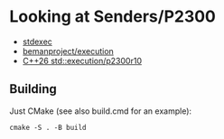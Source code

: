 # Looking at Senders/P2300

 * [stdexec](https://github.com/NVIDIA/stdexec)
 * [bemanproject/execution](https://github.com/bemanproject/execution)
 * [C++26 std::execution/p2300r10](http://wg21.link/p2300r10)

## Building

Just CMake (see also build.cmd for an example):

```
cmake -S . -B build
```
